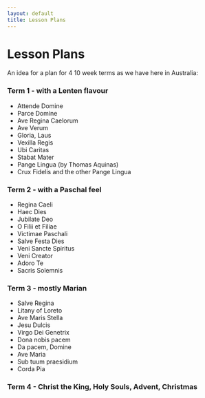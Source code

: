 ```yaml
---
layout: default
title: Lesson Plans
---
```


# Lesson Plans

An idea for a plan for 4 10 week terms as we have here in Australia:

### Term 1 - with a Lenten flavour

* Attende Domine
* Parce Domine
* Ave Regina Caelorum
* Ave Verum
* Gloria, Laus
* Vexilla Regis
* Ubi Caritas
* Stabat Mater
* Pange Lingua (by Thomas Aquinas)
* Crux Fidelis and the other Pange Lingua

### Term 2 - with a Paschal feel

* Regina Caeli
* Haec Dies
* Jubilate Deo
* O Filii et Filiae
* Victimae Paschali
* Salve Festa Dies
* Veni Sancte Spiritus
* Veni Creator
* Adoro Te
* Sacris Solemnis

### Term 3 - mostly Marian

* Salve Regina
* Litany of Loreto
* Ave Maris Stella
* Jesu Dulcis
* Virgo Dei Genetrix
* Dona nobis pacem
* Da pacem, Domine
* Ave Maria
* Sub tuum praesidium
* Corda Pia

### Term 4 - Christ the King, Holy Souls, Advent, Christmas


